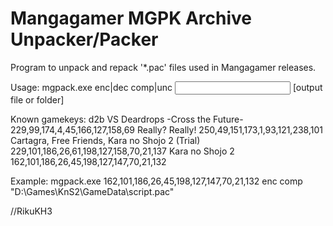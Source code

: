 Mangagamer MGPK Archive Unpacker/Packer
=====================================
Program to unpack and repack '*.pac' files used in Mangagamer releases.

Usage:
  mgpack.exe <gamekey> enc|dec comp|unc <input file or folder> [output file or folder]

Known gamekeys:
  d2b VS Deardrops -Cross the Future-                   229,99,174,4,45,166,127,158,69
  Really? Really!                                       250,49,151,173,1,93,121,238,101
  Cartagra, Free Friends, Kara no Shojo 2 (Trial)       229,101,186,26,61,198,127,158,70,21,137
  Kara no Shojo 2                                       162,101,186,26,45,198,127,147,70,21,132

Example:
  mgpack.exe 162,101,186,26,45,198,127,147,70,21,132 enc comp "D:\Games\KnS2\GameData\script.pac"

//RikuKH3
